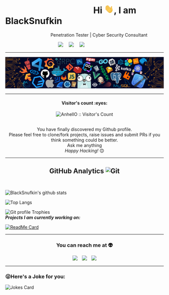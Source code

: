 
# &emsp;&emsp;&emsp;&emsp;&emsp;&emsp;&emsp;&emsp;&emsp;&emsp;Hi <img src="https://raw.githubusercontent.com/ABSphreak/ABSphreak/master/gifs/Hi.gif" width="30px">, I am BlackSnufkin 

 &emsp;&emsp;&emsp;&emsp;&emsp;&emsp;&emsp;&emsp;&emsp;&emsp; Penetration Tester | Cyber Security Consultant 
<br>

&emsp;&emsp;&emsp;&emsp;&emsp;&emsp;&emsp;&emsp;&emsp;&emsp;&emsp;&emsp;![](https://img.shields.io/badge/Focus-Infrastructure%20PT-brightgreen) &emsp;![](https://img.shields.io/badge/Lives%20at-Black%20Ocean-success)  &emsp;![](https://img.shields.io/badge/Favorite_Languages-PowerShell%20%26%20Python-brightgreen) 

---
![](https://raw.githubusercontent.com/KevinPatel04/KevinPatel04/master/header.png)
*** 
<div align="center">
	<h4 align="center">Visitor's count :eyes:</h4>
<p align="center"><img src="https://profile-counter.glitch.me/{AnhellO}/count.svg" alt="AnhellO :: Visitor's Count" /></p> 
<br>
You have finally discovered my Github profile. <br>
Please feel free to clone/fork projects, raise issues and submit PRs if you think something could be better. <br>
Ask me anything <br>
<i>Happy Hacking!</i> 😊

</div>

***
## <center> GitHub Analytics <img src="https://media.giphy.com/media/TEnXkcsHrP4YedChhA/giphy.gif" width="77px" alt="Git"/></center>

<br>

![BlackSnufkin's github stats](https://github-readme-stats.vercel.app/api/top-langs?username=BlackSnufkin&show_icons=true&locale=en&layout=compact&theme=chartreuse-dark)

![Top Langs](https://github-readme-stats.vercel.app/api?username=BlackSnufkin&show_icons=true&locale=en&theme=chartreuse-dark)

![Git profile Trophies](https://github-profile-trophy.vercel.app/?username=KasRoudra&theme=onedark)
<br>
***Projects I am currently working on:***

[![ReadMe Card](https://github-readme-stats.vercel.app/api/pin/?username=BlackSnufkin&repo=PT-ToolKit)](https://github.com/BlackSnufkin/PT-ToolKit) 
***
### <center>You can reach me at :alien: </center>
<center><code><a href="mailto:blacksnufkin42@protonmail.com"><img width="15%" src="https://www.vectorlogo.zone/logos/protonmail/protonmail-ar21.svg"></a></code>&emsp;<code><a href="https://twitter.com/BlackSnufkin42"><img width="15%" src="https://www.vectorlogo.zone/logos/twitter/twitter-ar21.svg"></a></code>&emsp;<code><a href="https://github.com/BlackSnufkin/BlackSnufkin/issues/new"><img width="15%" src="https://www.vectorlogo.zone/logos/github/github-ar21.svg"></a></code></center>

***
### 😜Here's a Joke for you:
<img src="https://readme-jokes.vercel.app/api" alt="Jokes Card" />
